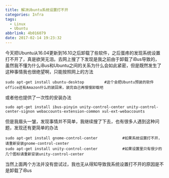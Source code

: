 ```yaml
---
title: 解决Ubuntu系统设置打不开
categories: Infra
tags:
  - Linux
  - Ubuntu
abbrlink: 4b016079
date: 2017-02-14 19:23:32
---
```

今天把Ubuntu从16.04更新到16.10之后卸载了些软件，之后蛋疼的发现系统设置打不开了，真是欲哭无泪。去网上搜了下发现是我之前由于卸载了iBus导致的，虽然我不懂为什么iBus和Ubuntu之间的关系为什么会如此紧密，但是既然发生了这种事情我也很绝望啊，只能按照网上的方法
```
sudo apt-get install ubuntu-desktop         #这个会把Ubuntu预装的软件office还有Amazon什么的装回来，装完自己再慢慢卸载吧
```
或者他也提供了一次性的安装办法
```
sudo apt-get install ibus-pinyin unity-control-center unity-control-center-signon webaccounts-extension-common xul-ext-webaccounts
```
但是我眉头一皱，发现事情并不简单，我继续搜了下去，也有很多人遇到这种问题，发现还有更简单的办法
```
sudo apt-get install gnome-control-center           #如果系统设置打不开，请重新安装gnome-control-center
sudo apt-get install unity-control-center           #如果设置里只有很少的几个图标请重新安装unity-control-center
```
当然上面两个方法并没有尝试过，我也无从得知导致我系统设置打不开的原因是不是卸载了iBus
